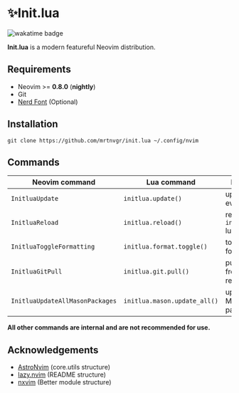 # ✨Init.lua

![wakatime badge](https://wakatime.com/badge/user/5fea8bc3-faf2-4ced-9ae0-78ed7f87428f/project/893e579b-0331-4ddf-bbd4-24f1353d0832.svg)

**Init.lua** is a modern featureful Neovim distribution.

## Requirements

- Neovim >= **0.8.0** (**nightly**)
- Git
- [Nerd Font](https://nerdfonts.com/) (Optional)

## Installation

```console
git clone https://github.com/mrtnvgr/init.lua ~/.config/nvim
```

## Commands

| Neovim command                  | Lua command                  | Description                           |
| ------------------------------- | ---------------------------- | ------------------------------------- |
| `InitluaUpdate`                 | `initlua.update()`           | update everything                     |
| `InitluaReload`                 | `initlua.reload()`           | reload `initlua.core.*` lua files     |
| `InitluaToggleFormatting`       | `initlua.format.toggle()`    | toggle null-ls formatting             |
| `InitluaGitPull`                | `initlua.git.pull()`         | pull updates from init.lua repository |
| `InitluaUpdateAllMasonPackages` | `initlua.mason.update_all()` | update all Mason packages             |

**All other commands are internal and are not recommended for use.**

## Acknowledgements

- [AstroNvim](https://github.com/AstroNvim/AstroNvim) (core.utils structure)
- [lazy.nvim](https://github.com/folke/lazy.nvim) (README structure)
- [nxvim](https://github.com/tenxsoydev/nxvim) (Better module structure)
